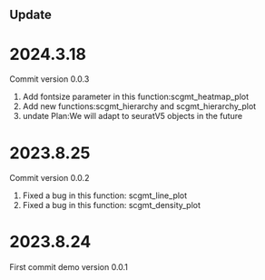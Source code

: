 ## Update
# 2024.3.18
Commit version 0.0.3
1. Add fontsize parameter in this function:scgmt_heatmap_plot
2. Add new functions:scgmt_hierarchy and scgmt_hierarchy_plot
3. undate Plan:We will adapt to seuratV5 objects in the future

# 2023.8.25
Commit version 0.0.2
1. Fixed a bug in this function: scgmt_line_plot
2. Fixed a bug in this function: scgmt_density_plot

# 2023.8.24
First commit demo version 0.0.1

